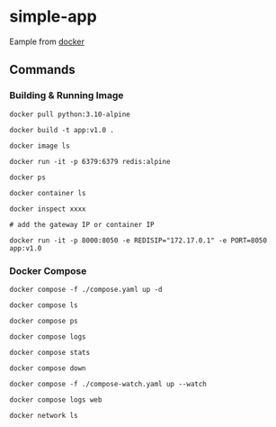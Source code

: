 # simple-app

Eample from [docker](https://docs.docker.com/compose/gettingstarted/)

## Commands
### Building & Running Image

```
docker pull python:3.10-alpine

docker build -t app:v1.0 . 

docker image ls 

docker run -it -p 6379:6379 redis:alpine

docker ps

docker container ls

docker inspect xxxx

# add the gateway IP or container IP

docker run -it -p 8000:8050 -e REDISIP="172.17.0.1" -e PORT=8050 app:v1.0

```
### Docker Compose

```
docker compose -f ./compose.yaml up -d

docker compose ls

docker compose ps

docker compose logs

docker compose stats

docker compose down

docker compose -f ./compose-watch.yaml up --watch

docker compose logs web

docker network ls

```

